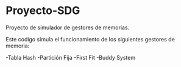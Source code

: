 # Proyecto-SDG
Proyecto de simulador de gestores de memorias.

Este codigo simula el funcionamiento de los siguientes gestores de memoria:

  -Tabla Hash
  -Partición Fija
  -First Fit
  -Buddy System
